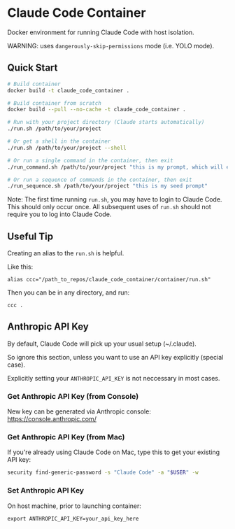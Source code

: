 # Claude Code Container

Docker environment for running Claude Code with host isolation.

WARNING: uses `dangerously-skip-permissions` mode (i.e. YOLO mode).

## Quick Start

```bash
# Build container
docker build -t claude_code_container .

# Build container from scratch
docker build --pull --no-cache -t claude_code_container .

# Run with your project directory (Claude starts automatically)
./run.sh /path/to/your/project

# Or get a shell in the container
./run.sh /path/to/your/project --shell

# Or run a single command in the container, then exit
./run_command.sh /path/to/your/project "this is my prompt, which will execute in the container"

# Or run a sequence of commands in the container, then exit
./run_sequence.sh /path/to/your/project "this is my seed prompt"
```

Note: The first time running `run.sh`, you may have to login to Claude Code. This should only occur once. All subsequent uses of `run.sh` should not require you to log into Claude Code.

## Useful Tip

Creating an alias to the `run.sh` is helpful.

Like this:

```
alias ccc="/path_to_repos/claude_code_container/container/run.sh"
```

Then you can be in any directory, and run:

```
ccc .
```

## Anthropic API Key

By default, Claude Code will pick up your usual setup (~/.claude).

So ignore this section, unless you want to use an API key explicitly (special case).

Explicitly setting your `ANTHROPIC_API_KEY` is not neccessary in most cases.

### Get Anthropic API Key (from Console)

New key can be generated via Anthropic console: https://console.anthropic.com/

### Get Anthropic API Key (from Mac)

If you're already using Claude Code on Mac, type this to get your existing API key:

```bash
security find-generic-password -s "Claude Code" -a "$USER" -w
```

### Set Anthropic API Key

On host machine, prior to launching container:

```
export ANTHROPIC_API_KEY=your_api_key_here
```
